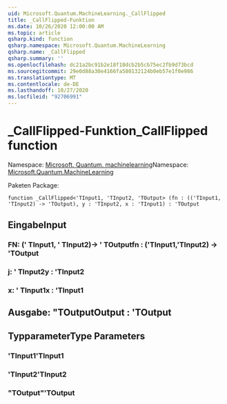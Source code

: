 ```yaml
---
uid: Microsoft.Quantum.MachineLearning._CallFlipped
title: _CallFlipped-Funktion
ms.date: 10/26/2020 12:00:00 AM
ms.topic: article
qsharp.kind: function
qsharp.namespace: Microsoft.Quantum.MachineLearning
qsharp.name: _CallFlipped
qsharp.summary: ''
ms.openlocfilehash: dc21a2bc91b2e18f18dcb2b5cb75ec2fb9d73bcd
ms.sourcegitcommit: 29e0d88a30e4166fa580132124b0eb57e1f0e986
ms.translationtype: MT
ms.contentlocale: de-DE
ms.lasthandoff: 10/27/2020
ms.locfileid: "92706991"
---
```

# <a name="_callflipped-function"></a><span data-ttu-id="d0f45-102">_CallFlipped-Funktion</span><span class="sxs-lookup"><span data-stu-id="d0f45-102">_CallFlipped function</span></span>

<span data-ttu-id="d0f45-103">Namespace: [Microsoft. Quantum. machinelearning](xref:Microsoft.Quantum.MachineLearning)</span><span class="sxs-lookup"><span data-stu-id="d0f45-103">Namespace: [Microsoft.Quantum.MachineLearning](xref:Microsoft.Quantum.MachineLearning)</span></span>

<span data-ttu-id="d0f45-104">Paketen [](https://nuget.org/packages/)</span><span class="sxs-lookup"><span data-stu-id="d0f45-104">Package: [](https://nuget.org/packages/)</span></span>




```qsharp
function _CallFlipped<'TInput1, 'TInput2, 'TOutput> (fn : (('TInput1, 'TInput2) -> 'TOutput), y : 'TInput2, x : 'TInput1) : 'TOutput
```


## <a name="input"></a><span data-ttu-id="d0f45-105">Eingabe</span><span class="sxs-lookup"><span data-stu-id="d0f45-105">Input</span></span>

### <a name="fn--tinput1tinput2---toutput"></a><span data-ttu-id="d0f45-106">FN: (' TInput1, ' TInput2)-> ' TOutput</span><span class="sxs-lookup"><span data-stu-id="d0f45-106">fn : ('TInput1,'TInput2) -> 'TOutput</span></span>




### <a name="y--tinput2"></a><span data-ttu-id="d0f45-107">j: ' TInput2</span><span class="sxs-lookup"><span data-stu-id="d0f45-107">y : 'TInput2</span></span>




### <a name="x--tinput1"></a><span data-ttu-id="d0f45-108">x: ' TInput1</span><span class="sxs-lookup"><span data-stu-id="d0f45-108">x : 'TInput1</span></span>





## <a name="output--toutput"></a><span data-ttu-id="d0f45-109">Ausgabe: "TOutput</span><span class="sxs-lookup"><span data-stu-id="d0f45-109">Output : 'TOutput</span></span>



## <a name="type-parameters"></a><span data-ttu-id="d0f45-110">Typparameter</span><span class="sxs-lookup"><span data-stu-id="d0f45-110">Type Parameters</span></span>

### <a name="tinput1"></a><span data-ttu-id="d0f45-111">'TInput1</span><span class="sxs-lookup"><span data-stu-id="d0f45-111">'TInput1</span></span>


### <a name="tinput2"></a><span data-ttu-id="d0f45-112">'TInput2</span><span class="sxs-lookup"><span data-stu-id="d0f45-112">'TInput2</span></span>


### <a name="toutput"></a><span data-ttu-id="d0f45-113">"TOutput"</span><span class="sxs-lookup"><span data-stu-id="d0f45-113">'TOutput</span></span>

